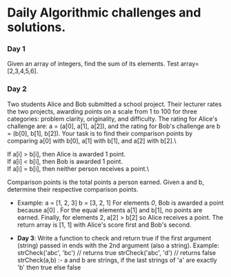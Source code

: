 # Daily Algorithmic challenges and solutions.
### **Day 1**
Given an array of integers, find the sum of its elements. Test array=[2,3,4,5,6].

### **Day 2**
Two students Alice and Bob submitted a school project. Their lecturer rates the two projects, awarding points on a
scale from 1 to 100 for three categories: problem clarity, originality, and difficulty. The rating for Alice's
challenge are: a = (a[0], a[1], a[2]), and the rating for Bob's challenge are b = (b[0], b[1], b[2]). Your task is to
find their comparison points by comparing a[0] with b[0], a[1] with b[1], and a[2] with b[2].\

If a[i] > b[i], then Alice is awarded 1 point.\
If a[i] < b[i], then Bob is awarded 1 point.\
If a[i] = b[i], then neither person receives a point.\

Comparison points is the total points a person earned. Given a and b, determine their respective comparison points.

- Example:
a = [1, 2, 3]
b = [3, 2, 1]
For elements *0*, Bob is awarded a point because a[0] .
For the equal elements a[1] and b[1], no points are earned.
Finally, for elements 2, a[2] > b[2] so Alice receives a point.
The return array is [1, 1] with Alice's score first and Bob's second.

- **Day 3**: Write a function to check and return true if the first argument (string) passed in ends with the 2nd argument (also a string).
Example:
strCheck('abc', 'bc') // returns true
strCheck('abc', 'd') // returns false
strCheck(a,b) :- a and b are strings, if the last strings of 'a' are exactly 'b' then true else false
